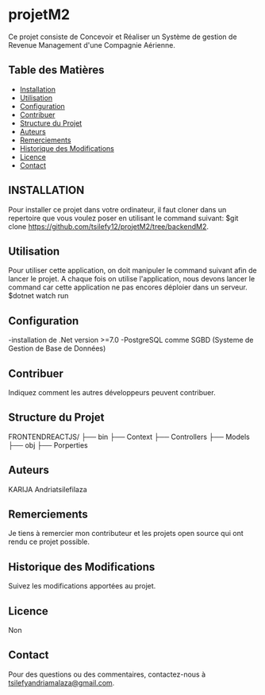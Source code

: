 # projetM2
Ce projet consiste de Concevoir et Réaliser un Système de gestion de Revenue Management d'une Compagnie Aérienne.

## Table des Matières
- [Installation](#installation)
- [Utilisation](#utilisation)
- [Configuration](#configuration)
- [Contribuer](#contribuer)
- [Structure du Projet](#structure-du-projet)
- [Auteurs](#auteurs)
- [Remerciements](#remerciements)
- [Historique des Modifications](#historique-des-modifications)
- [Licence](#licence)
- [Contact](#contact)

## INSTALLATION
Pour installer ce projet dans votre ordinateur, il faut cloner dans un repertoire que vous voulez poser en utilisant le command suivant:
$git clone https://github.com/tsilefy12/projetM2/tree/backendM2.

## Utilisation
Pour utiliser cette application, on doit manipuler le command suivant afin de lancer le projet.
A chaque fois on utilise l'application, nous devons lancer le command car cette application ne pas encores déploier dans un serveur.
$dotnet watch run

## Configuration
-installation de .Net version >=7.0
-PostgreSQL comme SGBD (Systeme de Gestion de Base de Données)

## Contribuer
Indiquez comment les autres développeurs peuvent contribuer.

## Structure du Projet
FRONTENDREACTJS/
  ├── bin
  ├── Context
  ├── Controllers
  ├── Models
  ├── obj
  ├── Porperties


## Auteurs
KARIJA Andriatsilefilaza

## Remerciements
Je tiens à remercier mon contributeur et les projets open source qui ont rendu ce projet possible.

## Historique des Modifications
Suivez les modifications apportées au projet.

## Licence
Non

## Contact
Pour des questions ou des commentaires, contactez-nous à tsilefyandriamalaza@gmail.com.
